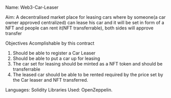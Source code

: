 Name: Web3-Car-Leaser

Aim: A decentralised market place for leasing cars where by someone(a car owner approved centralized) can lease his car and it will be set in form of a NFT and people can rent it(NFT transferrable), both sides will approve transfer


Objectives Acomplishable by this contract
1. Should be able to register a Car Leaser
2. Should be able to put a car up for leasing 
3. The car set for leasing should be minted as a NFT token and should be transferrable
4. The leased car should be able to be rented required by the price set by the Car leaser and NFT transferred.

Languages: Solidity
Libraries Used: OpenZeppelin.